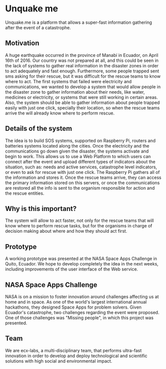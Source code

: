 # Unquake me

Unquake.me is a platform that allows a super-fast information gathering after the event of a catastrophe. 

Motivation
----------
A huge earthquake occurred in the province of Manabí in Ecuador, on April 16th of 2016. Our country was not prepared at all, and this could be seen in the lack of systems to gather real information in the disaster zones in order to act adequately and fast enough. Furthermore, some people trapped sent sms asking for their rescue, but it was difficult for the rescue teams to know where to act.
The first systems that failed were electricity and communications, we wanted to develop a system that would allow people in the disaster zone to gather information about their needs, like water, medicines or electricity, or systems that were still working in certain areas. Also, the system should be able to gather information about people trapped easily with just one click, specially their location, so when the rescue teams arrive the will already know where to perform rescue.

Details of the system
---------------------
The idea is to build SOS systems, supported on Raspberry Pi, routers and batteries systems located along the cities. Once the electricity and the communications go down given the disaster, the systems activate and begin to work. 
This allows us to use a Web Platform to which users can connect after the event and upload different types of indicators about the situation, such as: needs and active services, catastrophe level indicators, or even to ask for rescue with just one click.
The Raspberry Pi gathers all of the information and stores it. Once the rescue teams arrive, they can access the primary information stored on this servers, or once the communications are restored all the info is sent to the organism responsible for action and the rescue entities.

Why is this important?
----------------------
The system will allow to act faster, not only for the rescue teams that will know where to perform rescue tasks, but for the organisms in charge of decision making about where and how they should act first.

Prototype
---------
A working prototype was presented at the NASA Space Apps Challenge in Quito, Ecuador. We hope to develop completely the idea in the next weeks, including improvements of the user interface of the Web service.

NASA Space Apps Challenge
-------------------------
NASA is on a mission to foster innovation around challenges affecting us at home and in space. As one of the world's largest international annual hackathons, they designed Space Apps for problem solvers. 
Given Ecuador's catastrophe, two challenges regarding the event were proposed. One of those challenges was "Missing people", in which this project was presented.

Team
----
We are ecx-labs, a multi-disciplinary team, that performs ultra-fast innovation in order to develop and deploy technological and scientific solutions with high social and environmental impact. 
